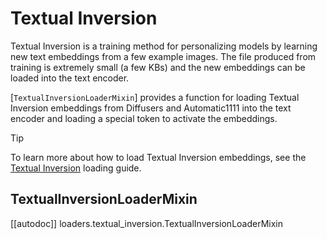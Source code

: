 <!--Copyright 2025 The HuggingFace Team. All rights reserved.

Licensed under the Apache License, Version 2.0 (the "License"); you may not use this file except in compliance with
the License. You may obtain a copy of the License at

http://www.apache.org/licenses/LICENSE-2.0

Unless required by applicable law or agreed to in writing, software distributed under the License is distributed on
an "AS IS" BASIS, WITHOUT WARRANTIES OR CONDITIONS OF ANY KIND, either express or implied. See the License for the
specific language governing permissions and limitations under the License.
-->

# Textual Inversion

Textual Inversion is a training method for personalizing models by learning new text embeddings from a few example images. The file produced from training is extremely small (a few KBs) and the new embeddings can be loaded into the text encoder.

[`TextualInversionLoaderMixin`] provides a function for loading Textual Inversion embeddings from Diffusers and Automatic1111 into the text encoder and loading a special token to activate the embeddings.

> [!TIP]
> To learn more about how to load Textual Inversion embeddings, see the [Textual Inversion](../../using-diffusers/textual_inversion_inference) loading guide.

## TextualInversionLoaderMixin

[[autodoc]] loaders.textual_inversion.TextualInversionLoaderMixin